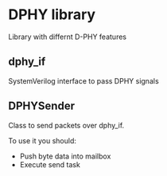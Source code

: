 # DPHY library
Library with differnt D-PHY features

dphy_if
-------
SystemVerilog interface to pass DPHY signals

DPHYSender
----------
Class to send packets over dphy_if.

To use it you should:
  * Push byte data into mailbox
  * Execute send task

